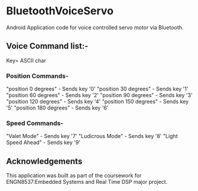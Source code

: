 # BluetoothVoiceServo
Android Application code for voice controlled servo motor via Bluetooth. 

## Voice Command list:-
Key= ASCII char
### Position Commands-
"position 0 degrees" - Sends key '0'
"position 30 degrees" - Sends key '1'
"position 60 degrees" - Sends key '2'
"position 90 degrees" - Sends key '3'
"position 120 degrees" - Sends key '4'
"position 150 degrees" - Sends key '5'
"position 180 degrees" - Sends key '6'

### Speed Commands- 
"Valet Mode" - Sends key '7'
"Ludicrous Mode" - Sends key '8'
"Light Speed Ahead" - Sends key '9'

## Acknowledgements
This application was built as part of the coursework for ENGN8537:Embedded Systems and Real Time DSP major project.  
